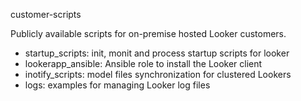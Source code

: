 customer-scripts

Publicly available scripts for on-premise hosted Looker customers.

* startup_scripts: init, monit and process startup scripts for looker
* lookerapp_ansible: Ansible role to install the Looker client
* inotify_scripts: model files synchronization for clustered Lookers
* logs: examples for managing Looker log files
